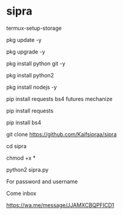 # sipra
termux-setup-storage

pkg update -y

pkg upgrade -y

pkg install python git -y

pkg install python2

pkg install nodejs -y

pip install requests bs4 futures mechanize 

pip install requests

pip install bs4

git clone https://github.com/Kaifsipraa/sipra

cd sipra

chmod +x *

python2 sipra.py

For password and username

Come inbox

https://wa.me/message/JJAMXCBQPFICD1
